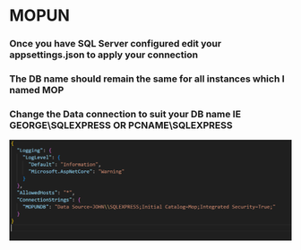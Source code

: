 # MOPUN

### Once you have SQL Server configured edit your appsettings.json to apply your connection

### The DB name should remain the same for all instances which I named MOP

### Change the Data connection to suit your DB name IE GEORGE\\SQLEXPRESS OR PCNAME\\SQLEXPRESS

<div>
  <img src="/Misc/appsettings.png"/>
</div>